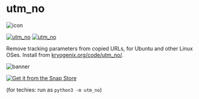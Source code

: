 # utm_no

![icon](https://raw.githubusercontent.com/stuartlangridge/utm_no/main/utm_no/icons/utm_no.svg)

[![utm_no](https://snapcraft.io/utm-no/badge.svg)](https://snapcraft.io/utm-no)
[![utm_no](https://snapcraft.io/utm-no/trending.svg?name=0)](https://snapcraft.io/utm-no)

Remove tracking parameters from copied URLs, for Ubuntu and other Linux OSes. Install from [kryogenix.org/code/utm_no/](https://kryogenix.org/code/utm_no/).

![banner](https://img.youtube.com/vi/icXB7j8zUQg/maxresdefault.jpg)

[![Get it from the Snap Store](https://snapcraft.io/static/images/badges/en/snap-store-black.svg)](https://snapcraft.io/utm-no)

(for techies: run as `python3 -m utm_no`)
